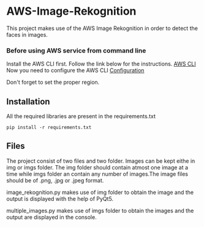 # AWS-Image-Rekognition
This project makes use of the AWS Image Rekognition in order to detect the faces in images.

### Before using AWS service from command line
Install the AWS CLI first. Follow the link below for the instructions.
[AWS CLI](https://docs.aws.amazon.com/cli/latest/userguide/install-cliv2-windows.html)
Now you need to configure the AWS CLI
[Configuration](https://docs.aws.amazon.com/cli/latest/userguide/cli-chap-configure.html)

Don't forget to set the proper region.

## Installation
All the required libraries are present in the requirements.txt
```
pip install -r requirements.txt
```
## Files
The project consist of two files and two folder. Images can be kept eithe in img or imgs folder. The img folder should contain atmost one image at a time while imgs folder an contain any number of images.The image files should be of .png, .jpg or .jpeg format.

image_rekognition.py makes use of img folder to obtain the image and the output is displayed with the help of PyQt5.

multiple_images.py makes use of imgs folder to obtain the images and the output are displayed in the console.
